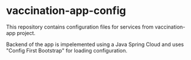 # vaccination-app-config

This repository contains configuration files for services from vaccination-app project.

Backend of the app is impelemented using a Java Spring Cloud and uses "Config First Bootstrap" for loading configuration.
